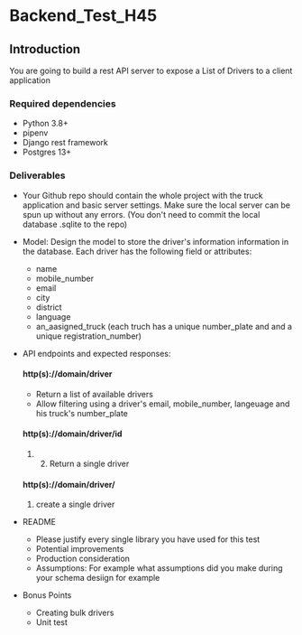 # Backend_Test_H45

## Introduction
You are going to build a rest API server to expose a List of Drivers to a client application

### Required dependencies

- Python 3.8+
- pipenv
- Django rest framework
- Postgres 13+

### Deliverables

* Your Github repo should contain the whole project with the truck application and basic server settings. Make sure the local server can be spun up without any errors. (You don't need to commit the local database .sqlite to the repo)

* Model: Design the model to store the driver's information information in the database. Each driver has the following field or attributes:
  * name
  * mobile_number
  * email
  * city
  * district
  * language
  * an_aasigned_truck (each truch has a unique number_plate and and a unique registration_number)

* API endpoints and expected responses:
  #### http(s)://domain/driver
  - Return a list of available drivers
  - Allow filtering using a driver's email, mobile_number, langeuage and his truck's number_plate
  
  #### http(s)://domain/driver/id
  1) 2) Return a single driver

  #### http(s)://domain/driver/
  1) create a single driver

* README
  * Please justify every single library you have used for this test
  * Potential improvements
  * Production consideration
  * Assumptions: For example what assumptions did you make during your schema desiign for example

* Bonus Points
  * Creating bulk drivers
  * Unit test

